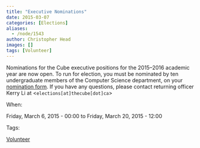 ```yaml
---
title: "Executive Nominations"
date: 2015-03-07
categories: [Elections]
aliases:
  - /node/1543
author: Christopher Head
images: []
tags: [Volunteer]
---
```


Nominations for the Cube executive positions for the 2015–2016 academic year are now open. To run for election, you must be nominated by ten undergraduate members of the Computer Science department, on your [nomination form](/files/2015%20Nomination%20Form.pdf). If you have any questions, please contact returning officer Kerry Li at <`elections[at]thecube[dot]ca`\>

When:

Friday, March 6, 2015 - 00:00 to Friday, March 20, 2015 - 12:00

Tags:

[Volunteer](/club/volunteer)
